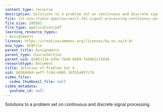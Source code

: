 ```yaml
---
content_type: resource
description: Solutions to a problem set on continuous and discrete signal processing.
file: /ol-ocw-studio-app/courses/2-161-signal-processing-continuous-and-discrete-fall-2008/b6568404aefffc6d60853df55a05fc74_ps4soln.pdf
file_size: 289361
file_type: application/pdf
learning_resource_types:
- Assignments
license: https://creativecommons.org/licenses/by-nc-sa/4.0/
ocw_type: OCWFile
parent_title: Assignments
parent_type: CourseSection
parent_uid: 828bc116-ed5e-7b49-6689-fed462c15038
resourcetype: Document
title: Solution of Problem Set 4
uid: b6568404-aeff-fc6d-6085-3df55a05fc74
video_files:
  video_thumbnail_file: null
video_metadata:
  youtube_id: null
---
```

Solutions to a problem set on continuous and discrete signal processing.